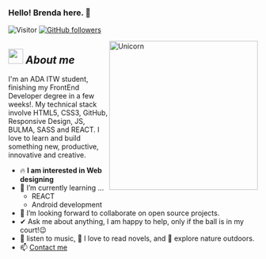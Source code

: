 ### Hello! Brenda here. 👋
![Visitor](https://visitor-badge.laobi.icu/badge?page_id=brendalamas.repoName) [![GitHub followers](https://img.shields.io/github/followers/brendalamas.svg?style=social&label=Follow)](https://github.com/brendalamas?tab=followers)<br/>

<!-- **brendalamas/brendalamas** is a ✨ _special_ ✨ repository because its `README.md` (this file) appears on your GitHub profile. -->
<img align="right" width=300px alt="Unicorn" src="https://c.tenor.com/GN73MKBawZYAAAAi/busy-cute.gif" />

## <img src="https://media.giphy.com/media/ObNTw8Uzwy6KQ/giphy.gif" width="30px">&nbsp;***About me***

I'm an ADA ITW student, finishing my FrontEnd Developer degree in a few weeks!. My technical stack involve HTML5, CSS3, GitHub, Responsive Design, JS, BULMA, SASS  and REACT. I love to learn and build something new, productive, innovative and creative.
- 🔥 **I am interested in Web designing**
- 🌱 I’m currently learning ...
  - REACT
  - Android development
- 👯 I’m looking forward to collaborate on open source projects.
- ✔ Ask me about anything, I am happy to help, only if the ball is in my court!😉<br>
- 🎵 listen to music, 📖 I love to read novels, and 🌴 explore nature outdoors.
- 📫 <a href="https://www.linkedin.com/in/brenda-lamas-597b79145/">Contact me</a>
